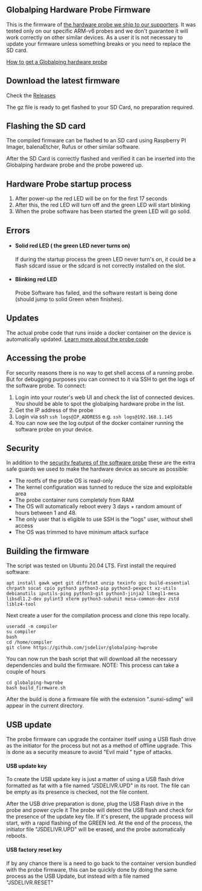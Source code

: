 ## Globalping Hardware Probe Firmware

This is the firmware of [the hardware probe we ship to our supporters](https://github.com/jsdelivr/globalping-probe#hardware-probes). It was tested only on our specific ARM-v6 probes and we don't guarantee it will work correctly on other similar devices.
As a user it is not necessary to update your firmware unless something breaks or you need to replace the SD card.

[How to get a Globalping hardware probe](https://www.jsdelivr.com/globalping)

## Download the latest firmware

Check the [Releases](https://github.com/jsdelivr/globalping-hwprobe/releases)

The gz file is ready to get flashed to your SD Card, no preparation required.

## Flashing the SD card

The compiled firmware can be flashed to an SD card using Raspberry PI Imager, balenaEtcher, Rufus or other similar software.

After the SD Card is correctly flashed and verified it can be inserted into the Globalping hardware probe and the probe powered up.


## Hardware Probe startup process

 1. After power-up the red LED will be on for the first 17 seconds
 2. After this, the red LED will turn off and the green LED will start blinking
 3. When the probe software has been started the green LED will go solid.

## Errors 

 - #### Solid red LED ( the green LED never turns on)
      If during the startup process the green LED never turn's on, it could be a flash sdcard issue or the sdcard is not correctly installed on the slot.
 - #### Blinking red LED
      Probe Software has failed, and the software restart is being done  (should jump to solid Green when finishes).

## Updates

The actual probe code that runs inside a docker container on the device is automatically updated. [Learn more about the probe code](https://github.com/jsdelivr/globalping-probe#readme)

## Accessing the probe

For security reasons there is no way to get shell access of a running probe. But for debugging purposes you can connect to it via SSH to get the logs of the software probe. To connect:

1. Login into your router's web UI and check the list of connected devices. You should be able to spot the globalping hardware probe in the list.
2. Get the IP address of the probe
3. Login via ssh `ssh logs@IP_ADDRESS` e.g. `ssh logs@192.168.1.145`
4. You can now see the log output of the docker container running the software probe on your device.

## Security

In addition to the [security features of the software probe](https://github.com/jsdelivr/globalping-probe#security) these are the extra safe guards we used to make the hardware device as secure as possible:

 - The rootfs of the probe OS is read-only 
 - The kernel configuration was tunned to reduce the size and exploitable area
 - The probe container runs completely from RAM
 - The OS will automatically reboot every 3 days + random amount of hours between 1 and 48.
 - The only user that is eligible to use SSH is the "logs" user, without shell access
 - The OS was trimmed to have minimum attack surface
 
## Building the firmware

The script was tested on Ubuntu 20.04 LTS.
First install the required software:

```
apt install gawk wget git diffstat unzip texinfo gcc build-essential chrpath socat cpio python3 python3-pip python3-pexpect xz-utils debianutils iputils-ping python3-git python3-jinja2 libegl1-mesa libsdl1.2-dev pylint3 xterm python3-subunit mesa-common-dev zstd liblz4-tool
```

Next create a user for the compilation process and clone this repo locally.
```
useradd -m compiler
su compiler
bash
cd /home/compiler
git clone https://github.com/jsdelivr/globalping-hwprobe
```

You can now run the bash script that will download all the necessary dependencies and build the firmware.
NOTE: This process can take a couple of hours

```
cd globalping-hwprobe
bash build_firmware.sh 
```

After the build is done a firmware file with the extension ".sunxi-sdimg" will appear in the current directory.

## USB update

The probe firmware can upgrade the container itself using a USB flash drive as the initiator for the process but not as a method of offline upgrade. This is done as a security measure to avoid "Evil maid " type of attacks. 

#### USB update key
To create the USB update key is just a matter of using a USB flash drive formatted as fat with a file named "JSDELIVR.UPD" in its root.
The file can be empty as its presence is checked, not the file content.

After the USB drive preparation is done, plug the USB Flash drive in the probe and power cycle it
The probe will detect the USB flash and check for the presence of the update key file.
If it's present, the upgrade process will start, with a rapid flashing of the GREEN led. At the end of the process, the initiator file  "JSDELIVR.UPD" will be erased, and the probe automatically reboots.


#### USB factory reset key
If by any chance there is a need to go back to the container version bundled with the probe firmware, this can be quickly done by doing the same process as the USB Update, but instead with a file named "JSDELIVR.RESET"

